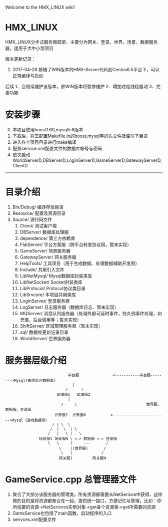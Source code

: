 Welcome to the HMX_LINUX wiki!
# HMX_LINUX
HMX_LINUX分步式服务器框架，主要分为网关、登录、世界、场景、数据服务器，适用于大中小型项目

版本更新记录：

1. 2017-04-28 移植了WIN版本的HMX-Server代码到Centos6.5平台下，可以正常编译与启动


后续
1、会继续维护该版本，原WIN版本将暂停维护
2、增加过程线程启动
3、完善功能

# 安装步骤
0. 本项目使用boost1.60,mysql5.6版本
1. 下载后，将去配置Makefile.in的boost,mysql等的头文件及库引下目录
2. 进入各个项目目录进行make编译
3. 配置service.xml配置文件的数据库帐号与密码
4. 依次启动WorldServerD,DBServerD,LoginServerD,GameServerD,GatewayServerD,ClientD

***

# 目录介绍
1. Bin/Debug/ 编译存放目录
2. Resource/ 配置及资源目录
3. Source/ 源代码文件
   1. Client/ 测试客户端
   2. DBServer/ 数据库处理服
   3. dependence/ 第三方依赖库
   4. FlatServer/ 平台方案服（跨平台转发协议用，暂未实现）
   5. GameServer/ 场景服务器
   6. GatewayServer/ 网关服务器
   7. HelpTools/ 工具项目（用于生成数据、处理数据辅助开发用）
   8. Include/ 共用引入文件
   9. LibNetMysql/ Mysql数据库封装类库
   10. LibNetSocket/ Socket封装类库
   11. LibProtocol/ Protocol协议类目录
   12. LibSrvcore/ 本项目共用类库
   13. LoginServer/ 登录服务器
   14. LogServer/ 日志服务器（数据库日志、暂未实现）
   15. MQServer/ 消息队列服务器（处理外部可延时事件，持久例事件处理，如充值、后台调用等；暂未实现）
   16. ShiftServer/ 区域管理服务器（暂未实现）
   17. sql/ 数据库更新记录目录
   18. WorldServer/ 世界服务器

# 服务器层级介绍
                                平台服               <-----------平台服-------->Mysql(管理后台数据库)
                                  |
                               /      \
                           区域服1   区域服2
                                |
                             /     \                               世界服、数据服、登录服
                          世界服1  世界服N           <------------------------>Mysql（游戏数据库）
                         / | \  \
                        /  |  \  | \
                       /   |   \ |   \
                   场景服1 场景服N \ <-> 数据服 <-> 登录服 
                       \   \     |     ---       /
                            \    |(世界服)       /
                             \   |             /
                            网关服1         网关服N

# GameService.cpp 总管理器文件
1. 聚合了大部分该服务器的管理类，所有资源都需要从NetSerivce中获得，这样做的目的是将资源都聚合在一起，提供统一接口，方便记忆与管理，比如：你所找要的资源->NetSerivces实例对象->get各个资源类->get所需要的资源
2. GameService也包括了main函数，启动程序的入口
3. serivces.xml配置文件

 
